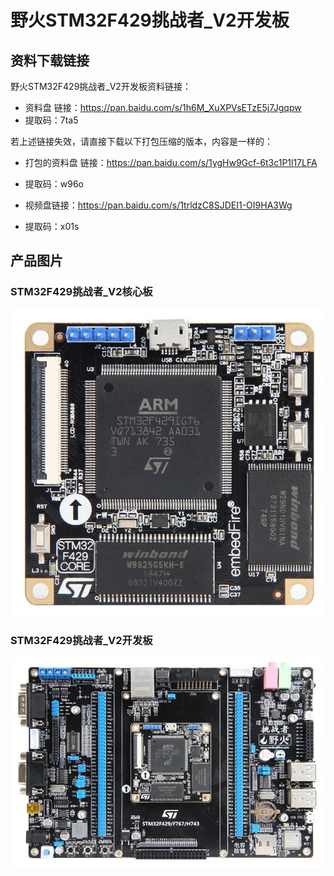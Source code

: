 [](野火STM32F429挑战者_V2开发板)

# 野火STM32F429挑战者_V2开发板

## 资料下载链接
野火STM32F429挑战者_V2开发板资料链接：
* 资料盘 链接：<https://pan.baidu.com/s/1h6M_XuXPVsETzE5j7Jgqpw> 
* 提取码：7ta5 


若上述链接失效，请直接下载以下打包压缩的版本，内容是一样的：
* 打包的资料盘 链接：<https://pan.baidu.com/s/1ygHw9Gcf-6t3c1P1l17LFA> 
* 提取码：w96o 



* 视频盘链接：<https://pan.baidu.com/s/1trldzC8SJDEI1-OI9HA3Wg> 
* 提取码：x01s 


## 产品图片

### STM32F429挑战者_V2核心板
![STM32F429挑战者_V2核心板](../images/stm32/stm32f429_tiaozhanzhe_v2/stm32f429_tiaozhanzhe_v2_core.jpg)

### STM32F429挑战者_V2开发板
![STM32F429挑战者_V2开发板](../images/stm32/stm32f429_tiaozhanzhe_v2/stm32f429_tiaozhanzhe_v2.jpg)